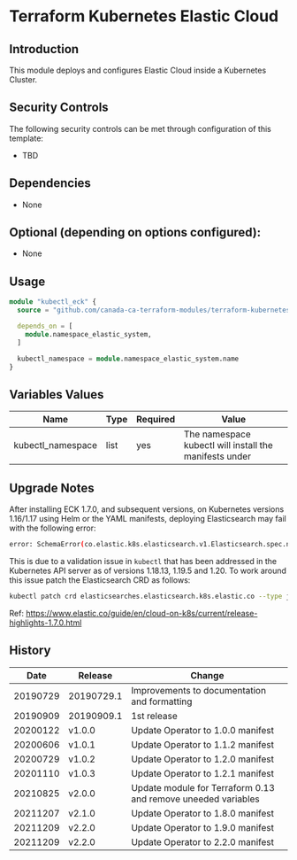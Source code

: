 # Terraform Kubernetes Elastic Cloud

## Introduction

This module deploys and configures Elastic Cloud inside a Kubernetes Cluster.

## Security Controls

The following security controls can be met through configuration of this template:

* TBD

## Dependencies

* None

## Optional (depending on options configured):

* None

## Usage

```terraform
module "kubectl_eck" {
  source = "github.com/canada-ca-terraform-modules/terraform-kubernetes-elastic-cloud?ref=v2.3.0"

  depends_on = [
    module.namespace_elastic_system,
  ]

  kubectl_namespace = module.namespace_elastic_system.name
}
```

## Variables Values

| Name              | Type | Required | Value                                                  |
| ----------------- | ---- | -------- | ------------------------------------------------------ |
| kubectl_namespace | list | yes      | The namespace kubectl will install the manifests under |


## Upgrade Notes

After installing ECK 1.7.0, and subsequent versions, on Kubernetes versions 1.16/1.17 using Helm or the YAML manifests, deploying Elasticsearch may fail with the following error:

```bash
error: SchemaError(co.elastic.k8s.elasticsearch.v1.Elasticsearch.spec.nodeSets.volumeClaimTemplates): array should have exactly one sub-item
```

This is due to a validation issue in `kubectl` that has been addressed in the Kubernetes API server as of versions 1.18.13, 1.19.5 and 1.20. To work around this issue patch the Elasticsearch CRD as follows:

```bash
kubectl patch crd elasticsearches.elasticsearch.k8s.elastic.co --type json -p='[{"op": "remove", "path": "/spec/versions/0/schema/openAPIV3Schema/properties/spec/properties/nodeSets/items/properties/volumeClaimTemplates/x-kubernetes-preserve-unknown-fields"}]'
```

Ref: https://www.elastic.co/guide/en/cloud-on-k8s/current/release-highlights-1.7.0.html

## History

| Date     | Release    | Change                                                        |
| -------- | ---------- | ------------------------------------------------------------- |
| 20190729 | 20190729.1 | Improvements to documentation and formatting                  |
| 20190909 | 20190909.1 | 1st release                                                   |
| 20200122 | v1.0.0     | Update Operator to 1.0.0 manifest                             |
| 20200606 | v1.0.1     | Update Operator to 1.1.2 manifest                             |
| 20200729 | v1.0.2     | Update Operator to 1.2.0 manifest                             |
| 20201110 | v1.0.3     | Update Operator to 1.2.1 manifest                             |
| 20210825 | v2.0.0     | Update module for Terraform 0.13 and remove uneeded variables |
| 20211207 | v2.1.0     | Update Operator to 1.8.0 manifest                             |
| 20211209 | v2.2.0     | Update Operator to 1.9.0 manifest                             |
| 20211209 | v2.2.0     | Update Operator to 2.2.0 manifest                             |
